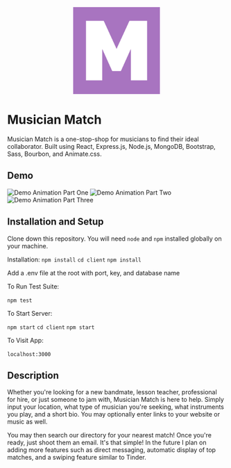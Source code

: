 <div align="center" margin-bottom="20px">
    <img src="client/src/assets/images/mm_logo.png" alt="Logo" width="200" />
</div>

# Musician Match

Musician Match is a one-stop-shop for musicians to find their ideal collaborator. Built using React, Express.js, Node.js, MongoDB, Bootstrap, Sass, Bourbon, and Animate.css.

## Demo

<!-- ![Demo Animation](client/src/assets/images/mm_gif.gif) -->

![Demo Animation Part One](../assets/gifs/mm_loginReg.gif?raw=true)
![Demo Animation Part Two](../assets/gifs/mm_about.gif?raw=true)
![Demo Animation Part Three](../assets/gifs/mm_matchCard.gif?raw=true)

## Installation and Setup

Clone down this repository. You will need `node` and `npm` installed globally on your machine.

Installation:
`npm install`
`cd client`
`npm install`

Add a .env file at the root with port, key, and database name

To Run Test Suite:

`npm test`

To Start Server:

`npm start`
`cd client`
`npm start`

To Visit App:

`localhost:3000`

## Description

Whether you're looking for a new bandmate, lesson teacher, professional for hire, or just someone to jam with, Musician Match is here to help. Simply input your location, what type of musician you're seeking, what instruments you play, and a short bio. You may optionally enter links to your website or music as well.

You may then search our directory for your nearest match! Once you're ready, just shoot them an email. It's that simple! In the future I plan on adding more features such as direct messaging, automatic display of top matches, and a swiping feature similar to Tinder.
